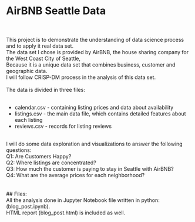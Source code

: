 # AirBNB Seattle Data
<br/><br/>
This project is to demonstrate the understanding of data science process and to apply it real data set.<br/>
The data set I chose is provided by AirBNB, the house sharing company for the West Coast City of Seattle,<br/>
Because it is a unique data set that combines business, customer and geographic data.<br/>
I will follow CRISP-DM process in the analysis of this data set.<br/>
<br/>
The data is divided in three files:<br/>
<br/>
* calendar.csv - containing listing prices and data about availability<br/>
* listings.csv - the main data file, which contains detailed features about each listing<br/>
* reviews.csv - records for listing reviews<br/>
<br/>
I will do some data exploration and visualizations to answer the following questions:<br/>
  Q1: Are Customers Happy?<br/>
  Q2: Where listings are concentrated?<br/>  
  Q3: How much the customer is paying to stay in Seattle with AirBNB?<br/>
  Q4: What are the average prices for each neighborhood?<br/>
<br/><br/>
## Files:
<br/>
All the analysis done in Jupyter Notebook file written in python: (blog_post.ipynb).<br/>
HTML report (blog_post.html) is included as well.<br/>

